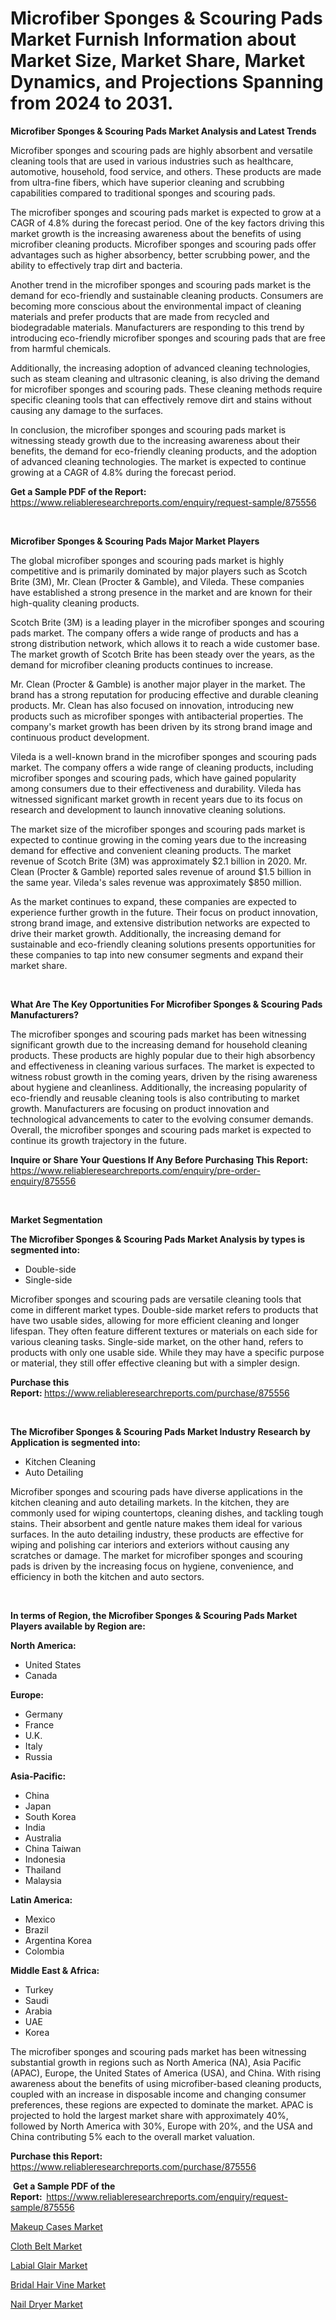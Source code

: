 <p><h1>Microfiber Sponges & Scouring Pads Market Furnish Information about Market Size, Market Share, Market Dynamics, and Projections Spanning from 2024 to 2031.</h1></p><p><strong>Microfiber Sponges & Scouring Pads Market Analysis and Latest Trends</strong></p>
<p><p>Microfiber sponges and scouring pads are highly absorbent and versatile cleaning tools that are used in various industries such as healthcare, automotive, household, food service, and others. These products are made from ultra-fine fibers, which have superior cleaning and scrubbing capabilities compared to traditional sponges and scouring pads.</p><p>The microfiber sponges and scouring pads market is expected to grow at a CAGR of 4.8% during the forecast period. One of the key factors driving this market growth is the increasing awareness about the benefits of using microfiber cleaning products. Microfiber sponges and scouring pads offer advantages such as higher absorbency, better scrubbing power, and the ability to effectively trap dirt and bacteria.</p><p>Another trend in the microfiber sponges and scouring pads market is the demand for eco-friendly and sustainable cleaning products. Consumers are becoming more conscious about the environmental impact of cleaning materials and prefer products that are made from recycled and biodegradable materials. Manufacturers are responding to this trend by introducing eco-friendly microfiber sponges and scouring pads that are free from harmful chemicals.</p><p>Additionally, the increasing adoption of advanced cleaning technologies, such as steam cleaning and ultrasonic cleaning, is also driving the demand for microfiber sponges and scouring pads. These cleaning methods require specific cleaning tools that can effectively remove dirt and stains without causing any damage to the surfaces.</p><p>In conclusion, the microfiber sponges and scouring pads market is witnessing steady growth due to the increasing awareness about their benefits, the demand for eco-friendly cleaning products, and the adoption of advanced cleaning technologies. The market is expected to continue growing at a CAGR of 4.8% during the forecast period.</p></p>
<p><strong>Get a Sample PDF of the Report:&nbsp;</strong> <a href="https://www.reliableresearchreports.com/enquiry/request-sample/875556">https://www.reliableresearchreports.com/enquiry/request-sample/875556</a></p>
<p>&nbsp;</p>
<p><strong>Microfiber Sponges & Scouring Pads Major Market Players</strong></p>
<p><p>The global microfiber sponges and scouring pads market is highly competitive and is primarily dominated by major players such as Scotch Brite (3M), Mr. Clean (Procter & Gamble), and Vileda. These companies have established a strong presence in the market and are known for their high-quality cleaning products.</p><p>Scotch Brite (3M) is a leading player in the microfiber sponges and scouring pads market. The company offers a wide range of products and has a strong distribution network, which allows it to reach a wide customer base. The market growth of Scotch Brite has been steady over the years, as the demand for microfiber cleaning products continues to increase. </p><p>Mr. Clean (Procter & Gamble) is another major player in the market. The brand has a strong reputation for producing effective and durable cleaning products. Mr. Clean has also focused on innovation, introducing new products such as microfiber sponges with antibacterial properties. The company's market growth has been driven by its strong brand image and continuous product development.</p><p>Vileda is a well-known brand in the microfiber sponges and scouring pads market. The company offers a wide range of cleaning products, including microfiber sponges and scouring pads, which have gained popularity among consumers due to their effectiveness and durability. Vileda has witnessed significant market growth in recent years due to its focus on research and development to launch innovative cleaning solutions.</p><p>The market size of the microfiber sponges and scouring pads market is expected to continue growing in the coming years due to the increasing demand for effective and convenient cleaning products. The market revenue of Scotch Brite (3M) was approximately $2.1 billion in 2020. Mr. Clean (Procter & Gamble) reported sales revenue of around $1.5 billion in the same year. Vileda's sales revenue was approximately $850 million.</p><p>As the market continues to expand, these companies are expected to experience further growth in the future. Their focus on product innovation, strong brand image, and extensive distribution networks are expected to drive their market growth. Additionally, the increasing demand for sustainable and eco-friendly cleaning solutions presents opportunities for these companies to tap into new consumer segments and expand their market share.</p></p>
<p>&nbsp;</p>
<p><strong>What Are The Key Opportunities For Microfiber Sponges & Scouring Pads Manufacturers?</strong></p>
<p><p>The microfiber sponges and scouring pads market has been witnessing significant growth due to the increasing demand for household cleaning products. These products are highly popular due to their high absorbency and effectiveness in cleaning various surfaces. The market is expected to witness robust growth in the coming years, driven by the rising awareness about hygiene and cleanliness. Additionally, the increasing popularity of eco-friendly and reusable cleaning tools is also contributing to market growth. Manufacturers are focusing on product innovation and technological advancements to cater to the evolving consumer demands. Overall, the microfiber sponges and scouring pads market is expected to continue its growth trajectory in the future.</p></p>
<p><strong>Inquire or Share Your Questions If Any Before Purchasing This Report:</strong> <a href="https://www.reliableresearchreports.com/enquiry/pre-order-enquiry/875556">https://www.reliableresearchreports.com/enquiry/pre-order-enquiry/875556</a></p>
<p>&nbsp;</p>
<p><strong>Market Segmentation</strong></p>
<p><strong>The Microfiber Sponges & Scouring Pads Market Analysis by types is segmented into:</strong></p>
<p><ul><li>Double-side</li><li>Single-side</li></ul></p>
<p><p>Microfiber sponges and scouring pads are versatile cleaning tools that come in different market types. Double-side market refers to products that have two usable sides, allowing for more efficient cleaning and longer lifespan. They often feature different textures or materials on each side for various cleaning tasks. Single-side market, on the other hand, refers to products with only one usable side. While they may have a specific purpose or material, they still offer effective cleaning but with a simpler design.</p></p>
<p><strong>Purchase this Report:&nbsp;</strong><a href="https://www.reliableresearchreports.com/purchase/875556">https://www.reliableresearchreports.com/purchase/875556</a></p>
<p>&nbsp;</p>
<p><strong>The Microfiber Sponges & Scouring Pads Market Industry Research by Application is segmented into:</strong></p>
<p><ul><li>Kitchen Cleaning</li><li>Auto Detailing</li></ul></p>
<p><p>Microfiber sponges and scouring pads have diverse applications in the kitchen cleaning and auto detailing markets. In the kitchen, they are commonly used for wiping countertops, cleaning dishes, and tackling tough stains. Their absorbent and gentle nature makes them ideal for various surfaces. In the auto detailing industry, these products are effective for wiping and polishing car interiors and exteriors without causing any scratches or damage. The market for microfiber sponges and scouring pads is driven by the increasing focus on hygiene, convenience, and efficiency in both the kitchen and auto sectors.</p></p>
<p>&nbsp;</p>
<p><strong>In terms of Region, the Microfiber Sponges & Scouring Pads Market Players available by Region are:</strong></p>
<p>
    <p> <strong> North America: </strong>
        <ul>
            <li>United States</li>
            <li>Canada</li>
        </ul>
        </p> 
    <p> <strong> Europe: </strong>
        <ul>
            <li>Germany</li>
            <li>France</li>
            <li>U.K.</li>
            <li>Italy</li>
            <li>Russia</li>
        </ul>
        </p> 
    <p> <strong> Asia-Pacific: </strong>
        <ul>
            <li>China</li>
            <li>Japan</li>
            <li>South Korea</li>
            <li>India</li>
            <li>Australia</li>
            <li>China Taiwan</li>
            <li>Indonesia</li>
            <li>Thailand</li>
            <li>Malaysia</li>
        </ul>
        </p> 
    <p> <strong> Latin America: </strong>
        <ul>
            <li>Mexico</li>
            <li>Brazil</li>
            <li>Argentina Korea</li>
            <li>Colombia</li>
        </ul>
        </p> 
    <p> <strong> Middle East & Africa: </strong>
        <ul>
            <li>Turkey</li>
            <li>Saudi</li>
            <li>Arabia</li>
            <li>UAE</li>
            <li>Korea</li>
        </ul>
    </p>
    </p>
<p><p>The microfiber sponges and scouring pads market has been witnessing substantial growth in regions such as North America (NA), Asia Pacific (APAC), Europe, the United States of America (USA), and China. With rising awareness about the benefits of using microfiber-based cleaning products, coupled with an increase in disposable income and changing consumer preferences, these regions are expected to dominate the market. APAC is projected to hold the largest market share with approximately 40%, followed by North America with 30%, Europe with 20%, and the USA and China contributing 5% each to the overall market valuation.</p></p>
<p><strong>Purchase this Report: </strong><a href="https://www.reliableresearchreports.com/purchase/875556">https://www.reliableresearchreports.com/purchase/875556</a></p>
<p>&nbsp;<strong>Get a Sample PDF of the Report:&nbsp;&nbsp;</strong><a href="https://www.reliableresearchreports.com/enquiry/request-sample/875556">https://www.reliableresearchreports.com/enquiry/request-sample/875556</a></p>
<p><strong></strong></p>
<p><p><a href="https://medium.com/@joshuabaker550/decoding-makeup-cases-market-metrics-market-share-trends-and-growth-patterns-cd9c2f4f7315">Makeup Cases Market</a></p><p><a href="https://medium.com/@joshuabaker550/cloth-belt-market-report-reveals-the-latest-trends-and-growth-opportunities-of-this-market-7cd5ba9bf055">Cloth Belt Market</a></p><p><a href="https://medium.com/@joshuabaker550/labial-glair-market-furnishes-information-on-market-share-market-trends-and-market-growth-44b5ba4c19c5">Labial Glair Market</a></p><p><a href="https://medium.com/@joshuabaker550/bridal-hair-vine-market-the-key-to-successful-business-strategy-forecast-till-2031-a4e28327eb1f">Bridal Hair Vine Market</a></p><p><a href="https://medium.com/@joshuabaker550/nail-dryer-market-analysis-its-cagr-market-segmentation-and-global-industry-overview-8835321418fa">Nail Dryer Market</a></p></p>